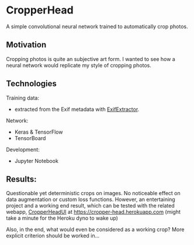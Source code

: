 # CropperHead

A simple convolutional neural network trained to automatically crop photos.

## Motivation
Cropping photos is quite an subjective art form. I wanted to see how a neural network would replicate my style of cropping photos.

## Technologies
Training data:
- extracted from the Exif metadata with [ExifExtractor](https://github.com/PebbleBonk/ExifAnnotator).

Network:
- Keras & TensorFlow
- TensorBoard

Development:
- Jupyter Notebook

## Results:
Questionable yet deterministic crops on images. No noticeable effect on data augmentation or custom loss functions. However, an entertaining project and a working end result, which can be tested with the related webapp, [CropperHeadUI](https://github.com/PebbleBonk/CropperHeadUI) at https://cropper-head.herokuapp.com (might take a minute for the Heroku dyno to wake up)

Also, in the end, what would even be considered as a working crop? More explicit criterion should be worked in...
